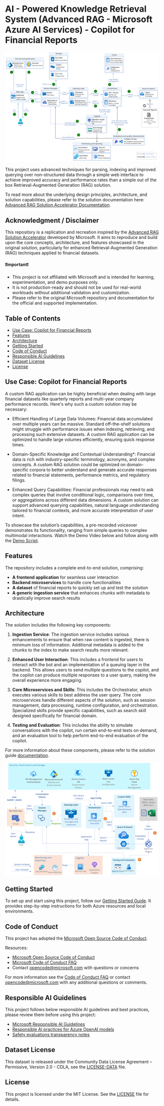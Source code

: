 # AI - Powered Knowledge Retrieval System (Advanced RAG - Microsoft Azure AI Services) - Copilot for Financial Reports

![Architecture Diagram](./docs/media/rag_solution_architecture.png)

This project uses advanced techniques for parsing, indexing and improved querying over non-structured data through a simple web interface to achieve improved accuracy and performance rates than a simple out of the box Retrieval-Augmented Generation (RAG) solution.

To read more about the underlying design principles, architecture, and solution capabilities, please refer to the solution documentation here: [Advanced RAG Solution Accelerator Documentation](./docs/Advanced%20RAG%20Solution%20Accelerator%20Documentation.pdf).

## Acknowledgment / Disclaimer

This repository is a replication and recreation inspired by the [Advanced RAG Solution Accelerator](https://github.com/Azure-Samples/openai/tree/main/Solution_Accelerators/Advanced_RAG) developed by Microsoft. It aims to reproduce and build upon the core concepts, architecture, and features showcased in the original solution, particularly for enhanced Retrieval-Augmented Generation (RAG) techniques applied to financial datasets.

#### ❗Important❗
* This project is not affiliated with Microsoft and is intended for learning, experimentation, and demo purposes only.
* It is not production-ready and should not be used for real-world workloads without additional validation and customization.
* Please refer to the original Microsoft repository and documentation for the official and supported implementation.

## Table of Contents

- [Use Case: Copilot for Financial Reports](#use-case-copilot-for-financial-reports)
- [Features](#features)
- [Architecture](#architecture)
- [Getting Started](#getting-started)
- [Code of Conduct](#code-of-conduct)
- [Responsible AI Guidelines](#responsible-ai-guidelines)
- [Dataset License](#dataset-license)
- [License](#license)

## Use Case: Copilot for Financial Reports
A custom RAG application can be highly beneficial when dealing with large financial datasets like quarterly reports and multi-year company performance records. Here's why such a custom solution may be necessary:

- Efficient Handling of Large Data Volumes: Financial data accumulated over multiple years can be massive. Standard off-the-shelf solutions might struggle with performance issues when indexing, retrieving, and processing such extensive datasets. A custom RAG application can be optimized to handle large volumes efficiently, ensuring quick response times.

- Domain-Specific Knowledge and Contextual Understanding*: Financial data is rich with industry-specific terminology, acronyms, and complex concepts. A custom RAG solution could be optimized on domain-specific corpora to better understand and generate accurate responses related to financial statements, performance metrics, and regulatory filings.

- Enhanced Query Capabilities: Financial professionals may need to ask complex queries that involve conditional logic, comparisons over time, or aggregations across different data dimensions. A custom solution can support advanced querying capabilities, natural language understanding tailored to financial contexts, and more accurate interpretation of user intent.

To showcase the solution’s capabilities, a pre-recorded voiceover demonstrates its functionality, ranging from simple queries to complex multimodal interactions. Watch the Demo Video below and follow along with the [Demo Script](docs/demo_script/Analyzing%20Microsoft%20Financial%20Performance%20Demo%20Script.docx).

## Features
The repository includes a complete end-to-end solution, comprising:

- **A frontend application** for seamless user interaction
- **Backend microservices** to handle core functionalities
- **A dataset** of financial reports to quickly set up and test the solution
- **A generic ingestion service** that enhances chunks with metadata to drastically improve search results

## Architecture
The solution includes the following key components:

1. **Ingestion Service**: The ingestion service includes various enhancements to ensure that when raw content is ingested, there is minimum loss of information. Additional metadata is added to the chunks to the index to make search results more relevant.

2. **Enhanced User Interaction**: This includes a frontend for users to interact with the bot and an implementation of a queuing layer in the backend. This allows users to send multiple questions to the copilot, and the copilot can produce multiple responses to a user query, making the overall experience more engaging.

3. **Core Microservices and Skills**: This includes the Orchestrator, which executes various skills to best address the user query. The core microservices handle different aspects of the solution, such as session management, data processing, runtime configuration, and orchestration. Specialized skills provide specific capabilities, such as search skill designed specifically for financial domain.

4. **Testing and Evaluation**: This includes the ability to simulate conversations with the copilot, run certain end-to-end tests on demand, and an evaluation tool to help perform end-to-end evaluation of the copilot.

For more information about these components, please refer to the solution guide [documentation](./docs/Advanced%20RAG%20Solution%20Accelerator%20Documentation.pdf).

![Copilot Solution Architecture](./docs/media/copilot_solution_architecture.png)


## Getting Started
To set up and start using this project, follow our [Getting Started Guide](SETUP.md). It provides step-by-step instructions for both Azure resources and local environments.


## Code of Conduct

This project has adopted the [Microsoft Open Source Code of Conduct](https://opensource.microsoft.com/codeofconduct/).

Resources:

- [Microsoft Open Source Code of Conduct](https://opensource.microsoft.com/codeofconduct/)
- [Microsoft Code of Conduct FAQ](https://opensource.microsoft.com/codeofconduct/faq/)
- Contact [opencode@microsoft.com](mailto:opencode@microsoft.com) with questions or concerns

For more information see the [Code of Conduct FAQ](https://opensource.microsoft.com/codeofconduct/faq/) or
contact [opencode@microsoft.com](mailto:opencode@microsoft.com) with any additional questions or comments.

## Responsible AI Guidelines

This project follows below responsible AI guidelines and best practices, please review them before using this project:

- [Microsoft Responsible AI Guidelines](https://www.microsoft.com/en-us/ai/responsible-ai)
- [Responsible AI practices for Azure OpenAI models](https://learn.microsoft.com/en-us/legal/cognitive-services/openai/overview)
- [Safety evaluations transparency notes](https://learn.microsoft.com/en-us/azure/ai-studio/concepts/safety-evaluations-transparency-note)

## Dataset License

This dataset is released under the Community Data License Agreement – Permissive, Version 2.0 - CDLA, see the [LICENSE-DATA](LICENSE-DATA.md) file.

## License

This project is licensed under the MIT License. See the [LICENSE](./LICENSE) file for details.
